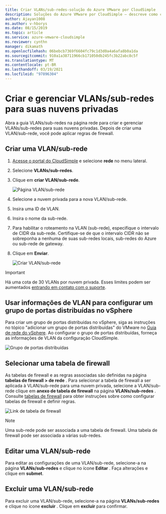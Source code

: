 ```yaml
---
title: Criar VLANs/sub-redes-solução do Azure VMware por CloudSimple
description: Soluções do Azure VMware por CloudSimple – descreve como criar e gerenciar VLANs/sub-redes para suas nuvens privadas e, em seguida, aplicar regras de firewall.
author: Ajayan1008
ms.author: v-hborys
ms.date: 08/15/2019
ms.topic: article
ms.service: azure-vmware-cloudsimple
ms.reviewer: cynthn
manager: dikamath
ms.openlocfilehash: 06bebcb7369f6604fc79c1d3d0a4a6afa8b0a1da
ms.sourcegitcommit: 910a1a38711966cb171050db245fc3b22abc8c5f
ms.translationtype: MT
ms.contentlocale: pt-BR
ms.lasthandoff: 03/19/2021
ms.locfileid: "97896304"
---
```

# <a name="create-and-manage-vlanssubnets-for-your-private-clouds"></a>Criar e gerenciar VLANs/sub-redes para suas nuvens privadas

Abra a guia VLANs/sub-redes na página rede para criar e gerenciar VLANs/sub-redes para suas nuvens privadas. Depois de criar uma VLAN/sub-rede, você pode aplicar regras de firewall.

## <a name="create-a-vlansubnet"></a>Criar uma VLAN/sub-rede

1. [Acesse o portal do CloudSimple](access-cloudsimple-portal.md) e selecione **rede** no menu lateral.
2. Selecione **VLANs/sub-redes**.
3. Clique em **criar VLAN/sub-rede**.

    ![Página VLAN/sub-rede](media/vlan-subnet-page.png)

4. Selecione a nuvem privada para a nova VLAN/sub-rede.
5. Insira uma ID de VLAN.
6. Insira o nome da sub-rede.
7. Para habilitar o roteamento na VLAN (sub-rede), especifique o intervalo de CIDR da sub-rede. Certifique-se de que o intervalo CIDR não se sobreponha a nenhuma de suas sub-redes locais, sub-redes do Azure ou sub-rede de gateway.
8. Clique em **Enviar**.

    ![Criar VLAN/sub-rede](media/create-new-vlan-subnet-details.png)


> [!IMPORTANT]
> Há uma cota de 30 VLANs por nuvem privada. Esses limites podem ser aumentados [entrando em contato com o suporte](https://portal.azure.com/#blade/Microsoft_Azure_Support/HelpAndSupportBlade/newsupportrequest).

## <a name="use-vlan-information-to-set-up-a-distributed-port-group-in-vsphere"></a>Usar informações de VLAN para configurar um grupo de portas distribuídas no vSphere

Para criar um grupo de portas distribuídas no vSphere, siga as instruções no tópico "adicionar um grupo de portas distribuídas" do VMware no <a href="https://docs.vmware.com/en/VMware-vSphere/6.5/vsphere-esxi-vcenter-server-65-networking-guide.pdf" target="_blank">Guia de rede do vSphere</a>. Ao configurar o grupo de portas distribuídas, forneça as informações de VLAN da configuração CloudSimple.

![Grupo de portas distribuídas](media/distributed-port-group.png)

## <a name="select-a-firewall-table"></a>Selecionar uma tabela de firewall

As tabelas de firewall e as regras associadas são definidas na página **tabelas de firewall > de rede** . Para selecionar a tabela de firewall a ser aplicada à VLAN/sub-rede para uma nuvem privada, selecione a VLAN/sub-rede clique em **anexo de tabela de firewall** na página **VLANs/sub-redes** . Consulte [tabelas de firewall](firewall.md) para obter instruções sobre como configurar tabelas de firewall e definir regras.

![Link de tabela de firewall](media/vlan-subnet-firewall-link.png)

> [!NOTE]
> Uma sub-rede pode ser associada a uma tabela de firewall. Uma tabela de firewall pode ser associada a várias sub-redes.

## <a name="edit-a-vlansubnet"></a>Editar uma VLAN/sub-rede

Para editar as configurações de uma VLAN/sub-rede, selecione-a na página **VLANs/sub-redes** e clique no ícone **Editar** . Faça alterações e clique em **submet**.

## <a name="delete-a-vlansubnet"></a>Excluir uma VLAN/sub-rede

Para excluir uma VLAN/sub-rede, selecione-a na página **VLANs/sub-redes** e clique no ícone **excluir** . Clique em **excluir** para confirmar.
